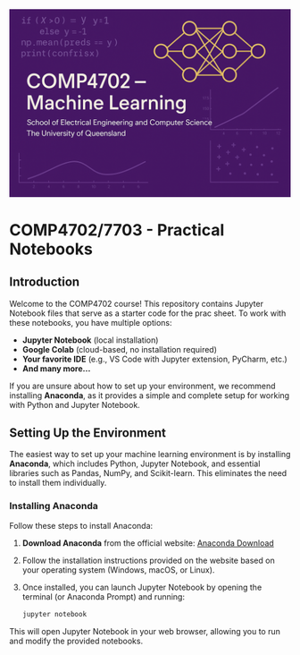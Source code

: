 <div align="center">
  <img src="https://github.com/COMP4702-UQ/Pracs-notebook/blob/main/src/image.png">
</div>

# COMP4702/7703 - Practical Notebooks
## Introduction

Welcome to the COMP4702 course! This repository contains Jupyter Notebook files that serve as a starter code for the prac sheet. To work with these notebooks, you have multiple options:

- **Jupyter Notebook** (local installation)
- **Google Colab** (cloud-based, no installation required)
- **Your favorite IDE** (e.g., VS Code with Jupyter extension, PyCharm, etc.)
- **And many more...**

If you are unsure about how to set up your environment, we recommend installing **Anaconda**, as it provides a simple and complete setup for working with Python and Jupyter Notebook.

## Setting Up the Environment

The easiest way to set up your machine learning environment is by installing **Anaconda**, which includes Python, Jupyter Notebook, and essential libraries such as Pandas, NumPy, and Scikit-learn. This eliminates the need to install them individually.

### Installing Anaconda

Follow these steps to install Anaconda:

1. **Download Anaconda** from the official website: [Anaconda Download](https://www.anaconda.com/download/success)
2. Follow the installation instructions provided on the website based on your operating system (Windows, macOS, or Linux).
3. Once installed, you can launch Jupyter Notebook by opening the terminal (or Anaconda Prompt) and running:

   ```bash
   jupyter notebook
   ```

This will open Jupyter Notebook in your web browser, allowing you to run and modify the provided notebooks.
